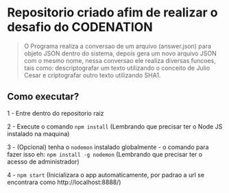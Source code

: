 # Repositorio criado afim de realizar o desafio do CODENATION
> O Programa realiza a conversao de um arquivo (answer.json) para objeto JSON dentro do sistema, depois gera um novo arquivo JSON com o mesmo nome, nessa conversao ele realiza diversas funcoes, tais como: descriptografar um texto utilizando o conceito de Julio Cesar e criptografar outro texto utilizando SHA1.

## Como executar?
1 - Entre dentro do repositorio raiz

2 - Execute o comando `npm install` (Lembrando que precisar ter o Node JS instalado na maquina)

3 - (Opcional) tenha o `nodemon` instalado globalmente - o comando para fazer isso eh: `npm install -g nodemon` (Lembrando que precisar ter o acesso de administrador)

4 - `npm start` (Inicializara o app automaticamente, por padrao a url se encontrara como http://localhost:8888/)
